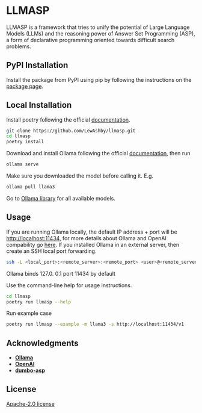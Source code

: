 # LLMASP

LLMASP is a framework that tries to unify the potential of Large Language Models (LLMs) and the reasoning power of Answer Set Programming (ASP), a form of declarative programming oriented towards difficult search problems.

## PyPI Installation

Install the package from PyPI using pip by following the instructions on the [package page](https://pypi.org/project/llmasp/).

## Local Installation

Install poetry following the official [documentation](https://python-poetry.org/docs/).

```bash
git clone https://github.com/LewAshby/llmasp.git
cd llmasp
poetry install
```

Download and install Ollama following the official [documentation](https://ollama.com/download), then run

```bash
ollama serve
```

Make sure you downloaded the model before calling it. E.g.

```bash
ollama pull llama3
```

Go to [Ollama library](https://ollama.com/library) for all available models.

## Usage

If you are running Ollama locally, the default IP address + port will be <http://localhost:11434>, for more details about Ollama and OpenAI compability go [here](https://ollama.com/blog/openai-compatibility).
If you installed Ollama in an external server, then create an SSH local port forwarding.

```bash
ssh -L <local_port>:<remote_server>:<remote_port> <user>@<remote_server>
```

Ollama binds 127.0. 0.1 port 11434 by default

Use the command-line help for usage instructions.

```bash
cd llmasp
poetry run llmasp --help
```

Run example case

```bash
poetry run llmasp --example -m llama3 -s http://localhost:11434/v1
```

## Acknowledgments

* [**Ollama**](https://ollama.com/)
* [**OpenAI**](https://platform.openai.com/docs/overview)
* [**dumbo-asp**](https://pypi.org/project/dumbo-asp/)

## License

[Apache-2.0 license](https://www.apache.org/licenses/LICENSE-2.0)